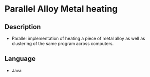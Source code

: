 # Parallel Alloy Metal heating

## Description
* Parallel implementation of heating a piece of metal alloy as well as clustering of the same program across computers.

## Language
* Java
